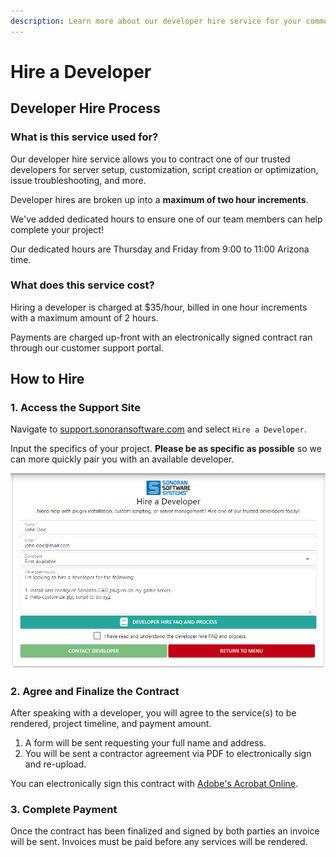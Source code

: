 ```yaml
---
description: Learn more about our developer hire service for your community.
---
```


# Hire a Developer

## Developer Hire Process

### What is this service used for?

Our developer hire service allows you to contract one of our trusted developers for server setup, customization, script creation or optimization, issue troubleshooting, and more.

Developer hires are broken up into a **maximum of two hour increments**.

We've added dedicated hours to ensure one of our team members can help complete your project!

Our dedicated hours are Thursday and Friday from 9:00 to 11:00 Arizona time.

### What does this service cost?

Hiring a developer is charged at $35/hour, billed in one hour increments with a maximum amount of 2 hours.

Payments are charged up-front with an electronically signed contract ran through our customer support portal.

## How to Hire

### 1. Access the Support Site

Navigate to [support.sonoransoftware.com](https://support.sonoransoftware.com/) and select `Hire a Developer`.

Input the specifics of your project. **Please be as specific as possible** so we can more quickly pair you with an available developer.

![Sonoran Software - Hire a Developer](<../.gitbook/assets/image (77).png>)

### 2. Agree and Finalize the Contract

After speaking with a developer, you will agree to the service(s) to be rendered, project timeline, and payment amount.

1. A form will be sent requesting your full name and address.
2. You will be sent a contractor agreement via PDF to electronically sign and re-upload.

You can electronically sign this contract with [Adobe's Acrobat Online](https://www.adobe.com/acrobat/online/sign-pdf.html).

### 3. Complete Payment

Once the contract has been finalized and signed by both parties an invoice will be sent. Invoices must be paid before any services will be rendered.
